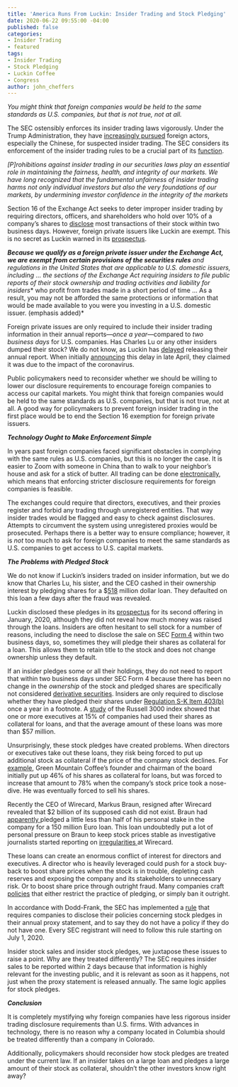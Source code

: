 ```yaml
---
title: 'America Runs From Luckin: Insider Trading and Stock Pledging'
date: 2020-06-22 09:55:00 -04:00
published: false
categories:
- Insider Trading
- featured
tags:
- Insider Trading
- Stock Pledging
- Luckin Coffee
- Congress
author: john_cheffers
---
```


*You might think that foreign companies would be held to the same standards as U.S. companies, but that is not true, not at all.*

The SEC ostensibly enforces its insider trading laws vigorously. Under the Trump Administration, they have [increasingly pursued](https://www.perkinscoie.com/en/news-insights/u-s-agencies-step-up-insider-trading-enforcement-against-foreign.html) foreign actors, especially the Chinese, for suspected insider trading. The SEC considers its enforcement of the insider trading rules to be a crucial part of its [function](https://www.sec.gov/rules/final/33-7881.htm#P225_88637).

*\[P\]rohibitions against insider trading in our securities laws play an essential role in maintaining the fairness, health, and integrity of our markets. We have long recognized that the fundamental unfairness of insider trading harms not only individual investors but also the very foundations of our markets, by undermining investor confidence in the integrity of the markets*

Section 16 of the Exchange Act seeks to deter improper insider trading by requiring directors, officers, and shareholders who hold over 10% of a company’s shares to [disclose](https://www.sec.gov/smallbusiness/goingpublic/officersanddirectors) most transactions of their stock within two business days. However, foreign private issuers like Luckin are exempt. This is no secret as Luckin warned in its [prospectus](https://www.sec.gov/Archives/edgar/data/1767582/000104746919003174/a2238747z424b4.htm).

***Because we qualify as a foreign private issuer under the Exchange Act, we are exempt from certain provisions of the securities rules** and regulations in the United States that are applicable to U.S. domestic issuers, including … the sections of the Exchange Act requiring insiders to file public reports of their stock ownership and trading activities and liability for insiders*\* who profit from trades made in a short period of time … As a result, you may not be afforded the same protections or information that would be made available to you were you investing in a U.S. domestic issuer. (emphasis added)\*

Foreign private issues are only required to include their insider trading information in their annual reports—*once a year*—compared to *two business days* for U.S. companies. Has Charles Lu or any other insiders dumped their stock? We do not know, as Luckin has [delayed](https://www.sec.gov/Archives/edgar/data/1767582/000110465920073381/a20-12062_3nt20f.htm) releasing their annual report. When initially [announcing](https://www.sec.gov/Archives/edgar/data/1767582/000110465920052907/a20-18059_16k.htm) this delay in late April, they claimed it was due to the impact of the coronavirus.

Public policymakers need to reconsider whether we should be willing to lower our disclosure requirements to encourage foreign companies to access our capital markets. You might think that foreign companies would be held to the same standards as U.S. companies, but that is not true, not at all. A good way for policymakers to prevent foreign insider trading in the first place would be to end the Section 16 exemption for foreign private issuers.

***Technology Ought to Make Enforcement Simple***

In years past foreign companies faced significant obstacles in complying with the same rules as U.S. companies, but this is no longer the case. It is easier to Zoom with someone in China than to walk to your neighbor’s house and ask for a stick of butter. All trading can be done [electronically](https://www.marketplace.org/2020/03/23/nyse-stocks-trading-floor-closed-electronic/), which means that enforcing stricter disclosure requirements for foreign companies is feasible.

The exchanges could require that directors, executives, and their proxies register and forbid any trading through unregistered entities. That way insider trades would be flagged and easy to check against disclosures. Attempts to circumvent the system using unregistered proxies would be prosecuted. Perhaps there is a better way to ensure compliance; however, it is *not* too much to ask for foreign companies to meet the same standards as U.S. companies to get access to U.S. capital markets.

***The Problems with Pledged Stock***

We do not know if Luckin’s insiders traded on insider information, but we do know that Charles Lu, his sister, and the CEO cashed in their ownership interest by pledging shares for a $[518](https://money.usnews.com/investing/news/articles/2020-05-22/banks-pursue-luckin-coffee-chairmans-assets-after-loan-default) million dollar loan. They defaulted on this loan a few days after the fraud was revealed.

Luckin disclosed these pledges in its [prospectus](https://www.sec.gov/Archives/edgar/data/1767582/000104746920000183/a2240425z424b4.htm) for its second offering in January, 2020, although they did not reveal how much money was raised through the loans. Insiders are often hesitant to sell stock for a number of reasons, including the need to disclose the sale on SEC [Form 4](https://www.sec.gov/about/forms/form4.pdf) within two business days, so, sometimes they will pledge their shares as collateral for a loan. This allows them to retain title to the stock and does not change ownership unless they default.

If an insider pledges some or all their holdings, they do not need to report that within two business days under SEC Form 4 because there has been no change in the *ownership* of the stock and pledged shares are specifically not considered [derivative securities](https://www.law.cornell.edu/cfr/text/17/240.16a-1). Insiders are only required to disclose whether they have pledged their shares under [Regulation S-K Item 403(b)](https://www.law.cornell.edu/cfr/text/17/229.403) once a year in a footnote. A [study](https://www.cfo.com/compensation/2012/11/iss-targets-hedging-pledging-of-company-stock/) of the Russell 3000 index showed that one or more executives at 15% of companies had used their shares as collateral for loans, and that the average amount of these loans was more than $57 million.

Unsurprisingly, these stock pledges have created problems. When directors or executives take out these loans, they risk being forced to put up additional stock as collateral if the price of the company stock declines. For [example](https://www.wsj.com/articles/SB10001424052702304070304577394040890661820), Green Mountain Coffee’s founder and chairman of the board initially put up 46% of his shares as collateral for loans, but was forced to increase that amount to 78% when the company’s stock price took a nose-dive. He was eventually forced to sell his shares.

Recently the CEO of Wirecard, Markus Braun, resigned after Wirecard revealed that $2 billion of its supposed cash did not exist.   Braun had [apparently ](https://world-news-monitor.com/money/finance/2020/06/21/wirecard-ceo-in-a-world-of-pain-as-banks-force-margin-call-on-e150mm-stock-pledged-loan/)pledged a little less than half of his personal stake in the company for a 150 million Euro loan.  This loan undoubtedly put a lot of personal pressure on Braun to  keep stock prices stable as investigative journalists  started reporting on [irregularities ](https://www.ft.com/content/19c6be2a-ee67-11e9-bfa4-b25f11f42901) at Wirecard.

These loans can create an enormous conflict of interest for directors and executives. A director who is heavily leveraged could push for a stock buy-back to boost share prices when the stock is in trouble, depleting cash reserves and exposing the company and its stakeholders to unnecessary risk.  Or to boost share price through outright fraud. Many companies craft [policies](https://blogs.wsj.com/cfo/2013/05/20/executive-use-of-company-stock-as-loan-collateral-scrutinized/) that either restrict the practice of pledging, or simply ban it outright.

In accordance with Dodd-Frank, the SEC has implemented a [rule](https://www.sec.gov/rules/final/2018/33-10593.pdf) that requires companies to disclose their policies concerning stock pledges in their annual proxy statement, and to say they do not have a policy if they do not have one. Every SEC registrant will need to follow this rule starting on July 1, 2020.

Insider stock sales and insider stock pledges, we juxtapose these issues to raise a point. Why are they treated differently? The SEC requires insider sales to be reported within 2 days because that information is highly relevant for the investing public, and it is relevant as soon as it happens, not just when the proxy statement is released annually. The same logic applies for stock pledges.

***Conclusion***

It is completely mystifying why foreign companies have less rigorous insider trading disclosure requirements than U.S. firms. With advances in technology, there is no reason why a company located in Columbia should be treated differently than a company in Colorado.

Additionally, policymakers should reconsider how stock pledges are treated under the current law. If an insider takes on a large loan and pledges a large amount of their stock as collateral, shouldn’t the other investors know right away?